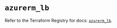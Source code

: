 # `azurerm_lb`

Refer to the Terraform Registry for docs: [`azurerm_lb`](https://registry.terraform.io/providers/hashicorp/azurerm/3.102.0/docs/resources/lb).
